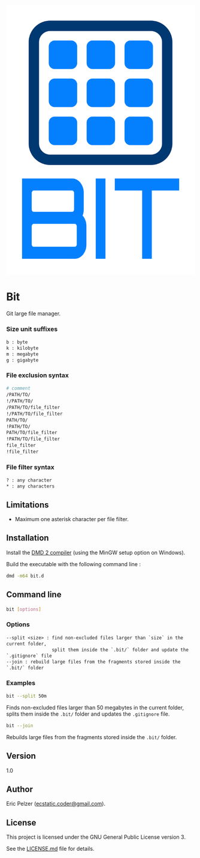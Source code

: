 ![](https://github.com/senselogic/BIT/blob/master/LOGO/bit.png)

# Bit

Git large file manager.

### Size unit suffixes

```
b : byte
k : kilobyte
m : megabyte
g : gigabyte
```

### File exclusion syntax

```sh
# comment
/PATH/TO/
!/PATH/TO/
/PATH/TO/file_filter
!/PATH/TO/file_filter
PATH/TO/
!PATH/TO/
PATH/TO/file_filter
!PATH/TO/file_filter
file_filter
!file_filter
```

### File filter syntax

```
? : any character
* : any characters
```
## Limitations

* Maximum one asterisk character per file filter.

## Installation

Install the [DMD 2 compiler](https://dlang.org/download.html) (using the MinGW setup option on Windows).

Build the executable with the following command line :

```bash
dmd -m64 bit.d
```

## Command line

```bash
bit [options]
```

### Options

```
--split <size> : find non-excluded files larger than `size` in the current folder,
                 split them inside the `.bit/` folder and update the `.gitignore` file
--join : rebuild large files from the fragments stored inside the `.bit/` folder
```

### Examples

```bash
bit --split 50m
```

Finds non-excluded files larger than 50 megabytes in the current folder,
splits them inside the `.bit/` folder and updates the `.gitignore` file.

```bash
bit --join
```

Rebuilds large files from the fragments stored inside the `.bit/` folder.

## Version

1.0

## Author

Eric Pelzer (ecstatic.coder@gmail.com).

## License

This project is licensed under the GNU General Public License version 3.

See the [LICENSE.md](LICENSE.md) file for details.
